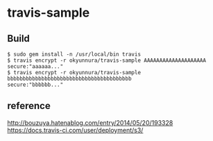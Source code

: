 # travis-sample

## Build
```
$ sudo gem install -n /usr/local/bin travis
$ travis encrypt -r okyunnura/travis-sample AAAAAAAAAAAAAAAAAAAA
secure:"aaaaaa..."
$ travis encrypt -r okyunnura/travis-sample bbbbbbbbbbbbbbbbbbbbbbbbbbbbbbbbbbbbbbbb
secure:"bbbbbb..."
```

## reference
http://bouzuya.hatenablog.com/entry/2014/05/20/193328
https://docs.travis-ci.com/user/deployment/s3/